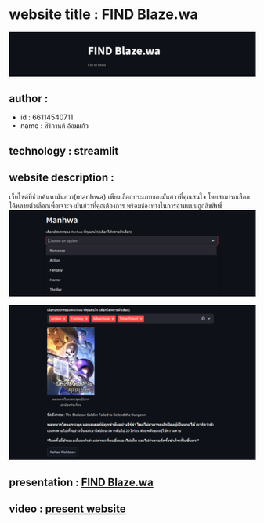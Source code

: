 # website title : FIND Blaze.wa
![Alt text](findblaze_wa1.png)

## author :
- id : 66114540711
- name : ศิริกานต์ อ้อมแก้ว

## technology : streamlit
## website description :
เว็บไซต์ที่ช่วยค้นหามันฮวา(manhwa) เพียงเลือกประเภทของมันฮวาที่คุณสนใจ โดยสามารถเลือกได้หลายตัวเลือกเพื่อเจาะจงมันฮวาที่คุณต้องการ พร้อมช่องทางในการอ่านแบบถูกลิขสิทธิ์
![Alt text](findblaze_wa_choose1.png)

![Alt text](findblaze_wa_ex1.png)
## presentation : [FIND Blaze.wa](https://www.canva.com/design/DAF_FWPbbJ4/8bNuuuzvm-dtu77_2D2OKQ/edit?utm_content=DAF_FWPbbJ4&utm_campaign=designshare&utm_medium=link2&utm_source=sharebutton)
## video : [present website](https://www.canva.com/design/DAF_FWPbbJ4/iqZ-avKm5IlTgelF9_jRJw/view?utm_content=DAF_FWPbbJ4&utm_campaign=designshare&utm_medium=link&utm_source=recording_view)
